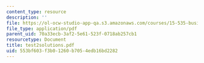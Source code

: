 ```yaml
---
content_type: resource
description: ''
file: https://ol-ocw-studio-app-qa.s3.amazonaws.com/courses/15-535-business-analysis-using-financial-statements-spring-2003/553bf603f3b01260b7054edb16bd2282_test2solutions.pdf
file_type: application/pdf
parent_uid: 70a33ecb-3af2-5e61-523f-0718ab257cb1
resourcetype: Document
title: test2solutions.pdf
uid: 553bf603-f3b0-1260-b705-4edb16bd2282
---
```

